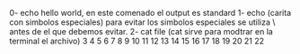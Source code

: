 0- echo hello world, en este comenado el output es standard
1- echo (carita con simbolos especiales) para evitar los simbolos especiales se utiliza \ antes de el que debemos evitar.
2- cat file (cat sirve para modtrar en la terminal el archivo)
3
4
5
6
7
8
9
10
11
12
13
14
15
16
17
18
19
20
21
22
